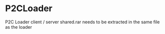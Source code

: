 # P2CLoader
P2C Loader client / server 
shared.rar needs to be extracted in the same file as the loader
